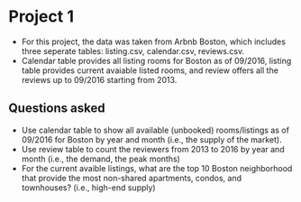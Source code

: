 # Project 1
  - For this project, the data was taken from Arbnb Boston, which includes three seperate tables: listing.csv, calendar.csv, reviews.csv.
  - Calendar table provides all listing rooms for Boston as of 09/2016, listing table provides current avaiable listed rooms, and review offers all the reviews up to 09/2016 starting from 2013.

## Questions asked
  - Use calendar table to show all available (unbooked) rooms/listings as of 09/2016 for Boston by year and month (i.e., the supply of the market).
  - Use review table to count the reviewers from 2013 to 2016 by year and month (i.e., the demand, the peak months)
  - For the current avaible listings, what are the top 10 Boston neighborhood that provide the most non-shared apartments, condos, and townhouses? (i.e., high-end supply)
